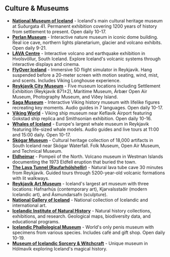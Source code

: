 ## Culture & Museums

- **<a href="https://www.thjodminjasafn.is" target="_blank">National Museum of Iceland</a>** - Iceland's main cultural heritage museum at Suðurgata 41. Permanent exhibition covering 1200 years of history from settlement to present. Open daily 10-17.
- **<a href="https://perlan.is" target="_blank">Perlan Museum</a>** - Interactive nature museum in iconic dome building. Real ice cave, northern lights planetarium, glacier and volcano exhibits. Open daily 9-21.
- **<a href="https://lavacentre.is" target="_blank">LAVA Centre</a>** - Interactive volcano and earthquake exhibition in Hvolsvöllur, South Iceland. Explore Iceland's volcanic systems through interactive displays and cinema.
- **<a href="https://www.flyovericeland.com" target="_blank">FlyOver Iceland</a>** - Immersive 5D flight simulator in Reykjavik. Hang suspended before a 20-meter screen with motion seating, wind, mist, and scents. Includes Viking Longhouse experience.
- **<a href="https://borgarsogusafn.is/en" target="_blank">Reykjavík City Museum</a>** - Five museum locations including Settlement Exhibition (Reykjavik 871±2), Maritime Museum, Árbær Open Air Museum, Photography Museum, and Viðey Island.
- **<a href="https://www.sagamuseum.is" target="_blank">Saga Museum</a>** - Interactive Viking history museum with lifelike figures recreating key moments. Audio guides in 7 languages. Open daily 10-17.
- **<a href="https://www.vikingworld.is" target="_blank">Viking World</a>** - Viking ship museum near Keflavík Airport featuring Gokstad ship replica and Smithsonian exhibition. Open daily 10-16.
- **<a href="https://www.whalesoficeland.is" target="_blank">Whales of Iceland</a>** - Europe's largest whale museum in Reykjavik featuring life-sized whale models. Audio guides and live tours at 11:00 and 15:00 daily. Open 10-17.
- **<a href="https://www.skogasafn.is" target="_blank">Skógar Museum</a>** - Cultural heritage collection of 18,000 artifacts in South Iceland near Skógar Waterfall. Folk Museum, Open Air Museum, and Technical Museum.
- **<a href="https://www.eldheimar.is" target="_blank">Eldheimar</a>** - Pompeii of the North. Volcano museum in Westman Islands documenting the 1973 Eldfell eruption that buried the town.
- **<a href="https://www.thelavatunnel.is" target="_blank">The Lava Tunnel (Raufarhólshellir)</a>** - Natural lava tube cave 30 minutes from Reykjavik. Guided tours through 5200-year-old volcanic formations with lit walkways.
- **<a href="https://listasafnreykjavikur.is/en" target="_blank">Reykjavík Art Museum</a>** - Iceland's largest art museum with three locations: Hafnarhús (contemporary art), Kjarvalsstaðir (modern Icelandic art), and Ásmundarsafn (sculpture).
- **<a href="https://en.listasafn.is" target="_blank">National Gallery of Iceland</a>** - National collection of Icelandic and international art.
- **<a href="https://www.natt.is/" target="_blank">Icelandic Institute of Natural History</a>** - Natural history collections, exhibitions, and research. Geological maps, biodiversity data, and educational programs.
- **<a href="https://www.phallus.is" target="_blank">Icelandic Phallological Museum</a>** - World's only penis museum with specimens from various species. Includes café and gift shop. Open daily 10-19.
- **<a href="https://www.museumofsorceryandwitchcraft.is" target="_blank">Museum of Icelandic Sorcery & Witchcraft</a>** - Unique museum in Hólmavík exploring Iceland's magical history.
